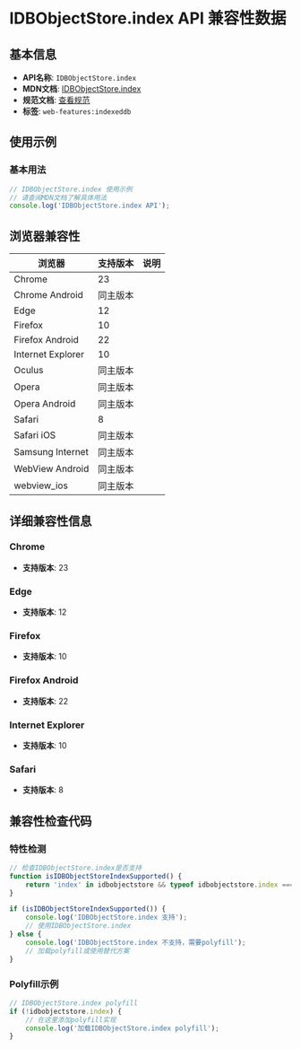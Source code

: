 # IDBObjectStore.index API 兼容性数据

## 基本信息

- **API名称**: `IDBObjectStore.index`
- **MDN文档**: [IDBObjectStore.index](https://developer.mozilla.org/docs/Web/API/IDBObjectStore/index)
- **规范文档**: [查看规范](https://w3c.github.io/IndexedDB/#dom-idbobjectstore-index)
- **标签**: `web-features:indexeddb`

## 使用示例

### 基本用法

```javascript
// IDBObjectStore.index 使用示例
// 请查阅MDN文档了解具体用法
console.log('IDBObjectStore.index API');
```

## 浏览器兼容性

| 浏览器 | 支持版本 | 说明 |
|--------|----------|------|
| Chrome | 23 |  |
| Chrome Android | 同主版本 |  |
| Edge | 12 |  |
| Firefox | 10 |  |
| Firefox Android | 22 |  |
| Internet Explorer | 10 |  |
| Oculus | 同主版本 |  |
| Opera | 同主版本 |  |
| Opera Android | 同主版本 |  |
| Safari | 8 |  |
| Safari iOS | 同主版本 |  |
| Samsung Internet | 同主版本 |  |
| WebView Android | 同主版本 |  |
| webview_ios | 同主版本 |  |

## 详细兼容性信息

### Chrome

- **支持版本**: 23

### Edge

- **支持版本**: 12

### Firefox

- **支持版本**: 10

### Firefox Android

- **支持版本**: 22

### Internet Explorer

- **支持版本**: 10

### Safari

- **支持版本**: 8

## 兼容性检查代码

### 特性检测

```javascript
// 检查IDBObjectStore.index是否支持
function isIDBObjectStoreIndexSupported() {
    return 'index' in idbobjectstore && typeof idbobjectstore.index === 'function';
}

if (isIDBObjectStoreIndexSupported()) {
    console.log('IDBObjectStore.index 支持');
    // 使用IDBObjectStore.index
} else {
    console.log('IDBObjectStore.index 不支持，需要polyfill');
    // 加载polyfill或使用替代方案
}
```

### Polyfill示例

```javascript
// IDBObjectStore.index polyfill
if (!idbobjectstore.index) {
    // 在这里添加polyfill实现
    console.log('加载IDBObjectStore.index polyfill');
}
```

